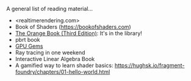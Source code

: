 A general list of reading material...

* <realtimerendering.com>
* Book of Shaders (<https://bookofshaders.com>)
* [The Orange Book (Third Edition)](https://www.amazon.com/OpenGL-Shading-Language-Randi-Rost/dp/0321637631): It's in the library!
* pbrt book
* [GPU Gems](https://developer.nvidia.com/gpugems/GPUGems/gpugems_pref01.html)
* Ray tracing in one weekend
* Interactive Linear Algebra Book 
* A gamified way to learn shader basics: <https://hughsk.io/fragment-foundry/chapters/01-hello-world.html>
